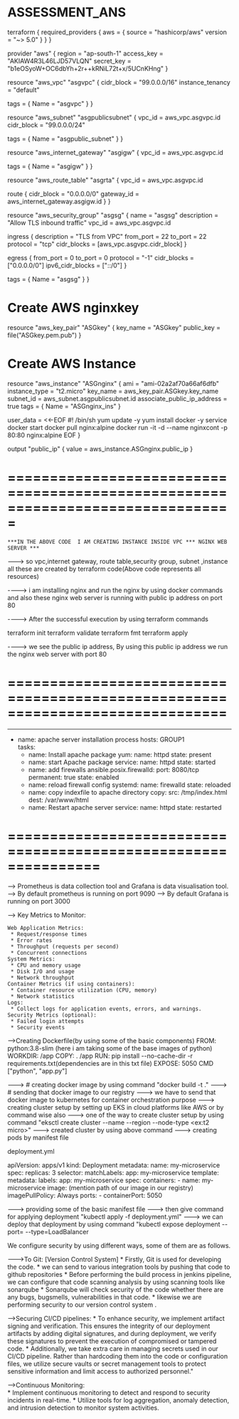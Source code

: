 # ASSESSMENT_ANS

terraform {
  required_providers {
    aws = {
      source  = "hashicorp/aws"
      version = "~> 5.0"
    }
  }
}

provider "aws" {
  region     = "ap-south-1"
  access_key = "AKIAW4R3L46LJD57VLQN"
  secret_key = "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"
}


resource "aws_vpc" "asgvpc" {
  cidr_block       = "99.0.0.0/16"
  instance_tenancy = "default"

  tags = {
    Name = "asgvpc"
  }
}

resource "aws_subnet" "asgpublicsubnet" {
  vpc_id     = aws_vpc.asgvpc.id
  cidr_block = "99.0.0.0/24"

  tags = {
    Name = "asgpublic_subnet"
  }
}

resource "aws_internet_gateway" "asgigw" {
  vpc_id = aws_vpc.asgvpc.id

  tags = {
    Name = "asgigw"
  }
}

resource "aws_route_table" "asgrta" {
  vpc_id = aws_vpc.asgvpc.id

  route {
    cidr_block = "0.0.0.0/0"
    gateway_id = aws_internet_gateway.asgigw.id
  }
}

resource "aws_security_group" "asgsg" {
  name        = "asgsg"
  description = "Allow TLS inbound traffic"
  vpc_id      = aws_vpc.asgvpc.id

  ingress {
    description = "TLS from VPC"
    from_port   = 22
    to_port     = 22
    protocol    = "tcp"
    cidr_blocks = [aws_vpc.asgvpc.cidr_block]
  }

  egress {
    from_port        = 0
    to_port          = 0
    protocol         = "-1"
    cidr_blocks      = ["0.0.0.0/0"]
    ipv6_cidr_blocks = ["::/0"]
  }

  tags = {
    Name = "asgsg"
  }
}



# Create AWS nginxkey

resource "aws_key_pair" "ASGkey" {
  key_name   = "ASGkey"
  public_key = file("ASGkey.pem.pub")
}

# Create AWS Instance
resource "aws_instance" "ASGnginx" {
  ami           = "ami-02a2af70a66af6dfb"
  instance_type = "t2.micro"
  key_name      = aws_key_pair.ASGkey.key_name  
  subnet_id     = aws_subnet.asgpublicsubnet.id 
  associate_public_ip_address = true
  tags = {
    Name = "ASGnginx_ins"
  }

  user_data = <<-EOF
    #! /bin/sh
    yum update -y
    yum install docker -y
    service docker start
    docker pull nginx:alpine
    docker run -it -d --name nginxcont -p 80:80 nginx:alpine
 EOF
}

output "public_ip" {
  value = aws_instance.ASGnginx.public_ip
}



===============================================================================
===============================================================================


    ***IN THE ABOVE CODE  I AM CREATING INSTANCE INSIDE VPC *** NGINX WEB SERVER ***

--->  so vpc,internet gateway, route table,security group, subnet ,instance all these are created by terraform code(Above code represents all resources)
    
----> i am installing nginx and run the nginx by using docker commands and also these nginx web server is running with public ip address on port 80  


----> After the successful execution by using terraform commands
  
   terraform init
   terraform validate
   terraform fmt
   terraform apply



----> we see the public ip address, By using this public ip address we run the nginx web server with port 80 

==============================================================================
==============================================================================


---
- name: apache server installation process
  hosts: GROUP1  
  tasks:
    - name: Install apache package
      yum:
        name: httpd
        state: present
    - name: start Apache package
      service:
        name: httpd
        state: started
    - name: add firewalls
       ansible.posix.firewalld:
        port: 8080/tcp
        permanent: true
        state: enabled
    - name: reload firewall config
      systemd:
        name: firewalld
        state: reloaded
    - name: copy indexfile to apache directory
      copy:
        src: /tmp/index.html
        dest: /var/www/html
    - name: Restart apache server
      service:
        name: httpd
        state: restarted


===============================================================
==============================================================



--> Prometheus is data collection tool and Grafana is data visualisation tool.
--> By default prometheus is running on port 9090
--> By default Grafana is running on port 3000

--> Key Metrics to Monitor:

    Web Application Metrics:
     * Request/response times
     * Error rates
     * Throughput (requests per second)
     * Concurrent connections
    System Metrics:
     * CPU and memory usage
     * Disk I/O and usage
     * Network throughput
    Container Metrics (if using containers):
     * Container resource utilization (CPU, memory)
     * Network statistics
    Logs:
     * Collect logs for application events, errors, and warnings.
    Security Metrics (optional):
     * Failed login attempts
     * Security events


-->Creating Dockerfile(by using some of the basic components)
     FROM: python:3.8-slim (here i am taking some of the base images of python)
     WORKDIR: /app
     COPY: . /app
     RUN: pip install --no-cache-dir -r requirements.txt(dependencies are in this txt file)
     EXPOSE: 5050
     CMD ["python", "app.py"]

---> # creating docker image by using command
        "docker build -t ."
---> # sending that docker image to our registry
---> we have to send that docker image to kubernetes for container orchestration purpose
---> creating cluster setup by setting up EKS in cloud platforms like AWS or by command wise also
---> one of the way to create cluster setup by using command
        "eksctl create cluster --name <clustername> --region <region> --node-type <ex:t2 micro>"
---> created cluster by using above command
---> creating pods by manifest file
 
deployment.yml
    
apiVersion: apps/v1
kind: Deployment
metadata:
  name: my-microservice
spec:
  replicas: 3
  selector:
    matchLabels:
      app: my-microservice
  template:
    metadata:
      labels:
        app: my-microservice
    spec:
      containers:
      - name: my-microservice
        image: (mention path of our image in our registry)
        imagePullPolicy: Always
        ports:
        - containerPort: 5050

---> providing some of the basic manifest file
---> then give command for applying deployment
          "kubectl apply -f deployment.yml"
---> we can deploy that deployment by using command
          "kubectl expose deployment <deployment name> --port=<port number> --type=LoadBalancer



We configure security by using different ways, some of them are as follows.

--->To Git: [Version Control System]
    * Firstly, Git is used for developing the code.
    * we can send to various integration tools by pushing that code to github repositories
    * Before performing the build process in jenkins pipeline, we can configure that code scanning analysis by using scanning tools like sonarqube
    * Sonarqube will check security of the code whether there are any bugs, bugsmells, vulnerabilities in that code.
    * likewise we are performing security to our version control system .

-->Securing CI/CD pipelines:
    * To enhance security, we implement artifact signing and verification. This ensures the integrity of our deployment artifacts by adding digital signatures, 
      and during deployment, we verify these signatures to prevent the execution of compromised or tampered code.
    * Additionally, we take extra care in managing secrets used in our CI/CD pipeline. Rather than hardcoding them into the code or configuration files, 
      we utilize secure vaults or secret management tools to protect sensitive information and limit access to authorized personnel."

-->Continuous Monitoring:  
    * Implement continuous monitoring to detect and respond to security incidents in real-time.
    * Utilize tools for log aggregation, anomaly detection, and intrusion detection to monitor system activities.

          
